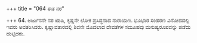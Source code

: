 +++
title = "064 ಈತ ನರ"

+++
64. ಅರ್ಜುನನೇ ನರ ಋಷಿ, ಕೃಷ್ಣನೇ ಲೋಕ ಪ್ರಸಿದ್ಧನಾದ ನಾರಾಯಣ. ಭೂಭಾರ ಸಂಹರಣ ವಿನೋದದಲ್ಲಿ ಇವರು ಅವತರಿಸಿದರು. ಕೃಷ್ಣಾವತಾರದಲ್ಲಿ ಶಿವನೇ ಮೊದಲಾದ ದೇವತೆಗಳ ಸಮೂಹವು ಮನುಷ್ಯರೂಪವನ್ನು ಪಡೆದು ಹುಟ್ಟಿದರು.